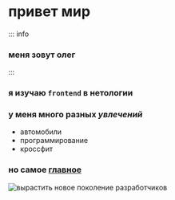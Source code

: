 # привет мир

::: info
### меня зовут **олег**
:::

### я изучаю `frontend` в нетологии
 
### у меня **много** разных _увлечений_

* автомобили
* программирование
* кроссфит

### но самое <u>главное</u> 

![вырастить новое поколение разработчиков](https://ya.ru/images/search?p=5&source=serp&text=фото+программиста+за+работой+для+детей&pos=18&rpt=simage&img_url=https%3A%2F%2Flearnit.lv%2Fapp%2Fuploads%2F2016%2F07%2FIMG_7552-3.jpg&lr=2)


